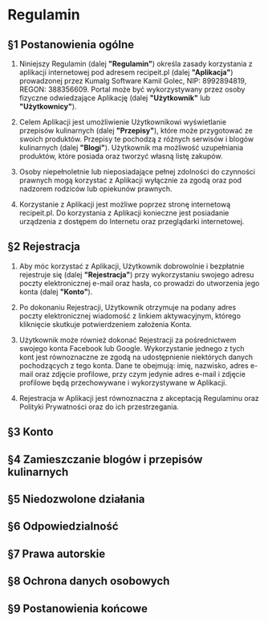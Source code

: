 # Regulamin

## §1 Postanowienia ogólne

1. Niniejszy Regulamin (dalej **"Regulamin"**) określa zasady korzystania z aplikacji internetowej pod adresem recipeit.pl (dalej **"Aplikacja"**) prowadzonej przez Kumalg Software Kamil Golec, NIP: 8992894819, REGON: 388356609. Portal może być wykorzystywany przez osoby fizyczne odwiedzające Aplikację (dalej **"Użytkownik"** lub **"Użytkownicy"**).

1. Celem Aplikacji jest umożliwienie Użytkownikowi wyświetlanie przepisów kulinarnych (dalej **"Przepisy"**), które może przygotować ze swoich produktów. Przepisy te pochodzą z różnych serwisów i blogów kulinarnych (dalej **"Blogi"**). Użytkownik ma możliwość uzupełniania produktów, które posiada oraz tworzyć własną listę zakupów.

1. Osoby niepełnoletnie lub nieposiadające pełnej zdolności do czynności prawnych mogą korzystać z Aplikacji wyłącznie za zgodą oraz pod nadzorem rodziców lub opiekunów prawnych.

1. Korzystanie z Aplikacji jest możliwe poprzez stronę internetową recipeit.pl. Do korzystania z Aplikacji konieczne jest posiadanie urządzenia z dostępem do Internetu oraz przeglądarki internetowej.

## §2 Rejestracja

1. Aby móc korzystać z Aplikacji, Użytkownik dobrowolnie i bezpłatnie rejestruje się (dalej **"Rejestracja"**) przy wykorzystaniu swojego adresu poczty elektronicznej e-mail oraz hasła, co prowadzi do utworzenia jego konta (dalej **"Konto"**).

1. Po dokonaniu Rejestracji, Użytkownik otrzymuje na podany adres poczty elektronicznej wiadomość z linkiem aktywacyjnym, którego kliknięcie skutkuje potwierdzeniem założenia Konta.

1. Użytkownik może również dokonać Rejestracji za pośrednictwem swojego konta Facebook lub Google. Wykorzystanie jednego z tych kont jest równoznaczne ze zgodą na udostępnienie niektórych danych pochodzących z tego konta. Dane te obejmują: imię, nazwisko, adres e-mail oraz zdjęcie profilowe, przy czym jedynie adres e-mail i zdjęcie profilowe będą przechowywane i wykorzystywane w Aplikacji.

1. Rejestracja w Aplikacji jest równoznaczna z akceptacją Regulaminu oraz Polityki Prywatności oraz do ich przestrzegania.

## §3 Konto

## §4 Zamieszczanie blogów i przepisów kulinarnych

<!-- # Umowa o świadczenie usług drogą elektroniczną -->

## §5 Niedozwolone działania

## §6 Odpowiedzialność

## §7 Prawa autorskie

## §8 Ochrona danych osobowych

## §9 Postanowienia końcowe
